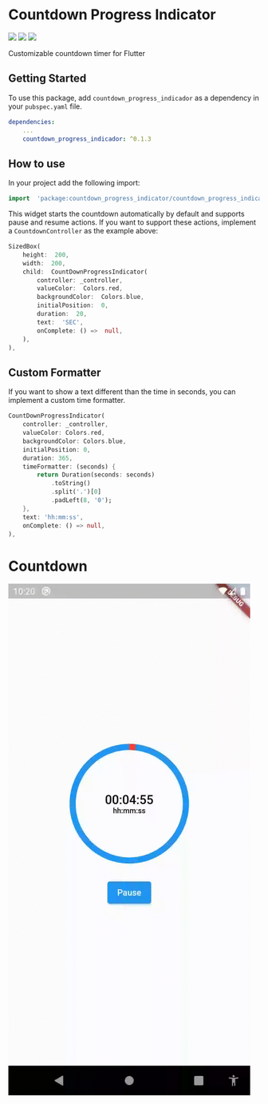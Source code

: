 # Countdown Progress Indicator

![](https://badges.fyi/github/latest-tag/AndresR173/countdown_progress_indicator)
![](https://badges.fyi/github/stars/AndresR173/countdown_progress_indicator)
![](https://badges.fyi/github/license/AndresR173/countdown_progress_indicator)

Customizable countdown timer for Flutter

## Getting Started

To use this package, add `countdown_progress_indicador` as a dependency in your `pubspec.yaml` file.

```yaml
dependencies:
	...
	countdown_progress_indicador: ^0.1.3
```

## How to use

In your project add the following import:

```dart
import  'package:countdown_progress_indicator/countdown_progress_indicator.dart';
```

This widget starts the countdown automatically by default and supports pause and resume actions.
If you want to support these actions, implement a `CountdownController` as the example above:

```dart
SizedBox(
	height:  200,
	width:  200,
	child:  CountDownProgressIndicator(
		controller: _controller,
		valueColor:  Colors.red,
		backgroundColor:  Colors.blue,
		initialPosition:  0,
		duration:  20,
		text:  'SEC',
		onComplete: () =>  null,
	),
),
```

## Custom Formatter

If you want to show a text different than the time in seconds, you can implement a custom time formatter.

```dart
CountDownProgressIndicator(
	controller: _controller,
	valueColor: Colors.red,
	backgroundColor: Colors.blue,
	initialPosition: 0,
	duration: 365,
	timeFormatter: (seconds) {
		return Duration(seconds: seconds)
			.toString()
			.split('.')[0]
			.padLeft(8, '0');
	},
	text: 'hh:mm:ss',
	onComplete: () => null,
),
```

# Countdown

![countdown](https://github.com/AndresR173/countdown_progress_indicator/blob/main/src/img/countdown.gif)
